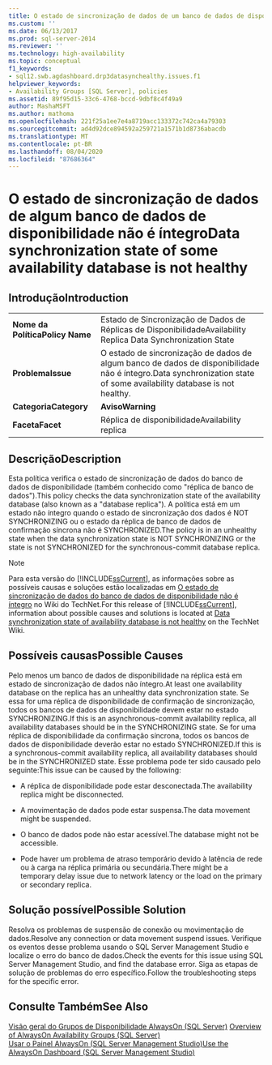 ```yaml
---
title: O estado de sincronização de dados de um banco de dados de disponibilidade não está íntegro | Microsoft Docs
ms.custom: ''
ms.date: 06/13/2017
ms.prod: sql-server-2014
ms.reviewer: ''
ms.technology: high-availability
ms.topic: conceptual
f1_keywords:
- sql12.swb.agdashboard.drp3datasynchealthy.issues.f1
helpviewer_keywords:
- Availability Groups [SQL Server], policies
ms.assetid: 89f95d15-33c6-4768-bccd-9dbf8c4f49a9
author: MashaMSFT
ms.author: mathoma
ms.openlocfilehash: 221f25a1ee7e4a8719acc133372c742ca4a79303
ms.sourcegitcommit: ad4d92dce894592a259721a1571b1d8736abacdb
ms.translationtype: MT
ms.contentlocale: pt-BR
ms.lasthandoff: 08/04/2020
ms.locfileid: "87686364"
---
```

# <a name="data-synchronization-state-of-some-availability-database-is-not-healthy"></a><span data-ttu-id="257db-102">O estado de sincronização de dados de algum banco de dados de disponibilidade não é íntegro</span><span class="sxs-lookup"><span data-stu-id="257db-102">Data synchronization state of some availability database is not healthy</span></span>
    
## <a name="introduction"></a><span data-ttu-id="257db-103">Introdução</span><span class="sxs-lookup"><span data-stu-id="257db-103">Introduction</span></span>  
  
|||  
|-|-|  
|<span data-ttu-id="257db-104">**Nome da Política**</span><span class="sxs-lookup"><span data-stu-id="257db-104">**Policy Name**</span></span>|<span data-ttu-id="257db-105">Estado de Sincronização de Dados de Réplicas de Disponibilidade</span><span class="sxs-lookup"><span data-stu-id="257db-105">Availability Replica Data Synchronization State</span></span>|  
|<span data-ttu-id="257db-106">**Problema**</span><span class="sxs-lookup"><span data-stu-id="257db-106">**Issue**</span></span>|<span data-ttu-id="257db-107">O estado de sincronização de dados de algum banco de dados de disponibilidade não é íntegro.</span><span class="sxs-lookup"><span data-stu-id="257db-107">Data synchronization state of some availability database is not healthy.</span></span>|  
|<span data-ttu-id="257db-108">**Categoria**</span><span class="sxs-lookup"><span data-stu-id="257db-108">**Category**</span></span>|<span data-ttu-id="257db-109">**Aviso**</span><span class="sxs-lookup"><span data-stu-id="257db-109">**Warning**</span></span>|  
|<span data-ttu-id="257db-110">**Faceta**</span><span class="sxs-lookup"><span data-stu-id="257db-110">**Facet**</span></span>|<span data-ttu-id="257db-111">Réplica de disponibilidade</span><span class="sxs-lookup"><span data-stu-id="257db-111">Availability replica</span></span>|  
  
## <a name="description"></a><span data-ttu-id="257db-112">Descrição</span><span class="sxs-lookup"><span data-stu-id="257db-112">Description</span></span>  
 <span data-ttu-id="257db-113">Esta política verifica o estado de sincronização de dados do banco de dados de disponibilidade (também conhecido como "réplica de banco de dados").</span><span class="sxs-lookup"><span data-stu-id="257db-113">This policy checks the data synchronization state of the availability database (also known as a "database replica").</span></span> <span data-ttu-id="257db-114">A política está em um estado não íntegro quando o estado de sincronização dos dados é NOT SYNCHRONIZING ou o estado da réplica de banco de dados de confirmação síncrona não é SYNCHRONIZED.</span><span class="sxs-lookup"><span data-stu-id="257db-114">The policy is in an unhealthy state when the data synchronization state is NOT SYNCHRONIZING or the state is not SYNCHRONIZED for the synchronous-commit database replica.</span></span>  
  
> [!NOTE]  
>  <span data-ttu-id="257db-115">Para esta versão do [!INCLUDE[ssCurrent](../../../includes/sscurrent-md.md)], as informações sobre as possíveis causas e soluções estão localizadas em [O estado de sincronização de dados do banco de dados de disponibilidade não é íntegro](https://go.microsoft.com/fwlink/p/?LinkId=220863) no Wiki do TechNet.</span><span class="sxs-lookup"><span data-stu-id="257db-115">For this release of [!INCLUDE[ssCurrent](../../../includes/sscurrent-md.md)], information about possible causes and solutions is located at [Data synchronization state of availability database is not healthy](https://go.microsoft.com/fwlink/p/?LinkId=220863) on the TechNet Wiki.</span></span>  
  
## <a name="possible-causes"></a><span data-ttu-id="257db-116">Possíveis causas</span><span class="sxs-lookup"><span data-stu-id="257db-116">Possible Causes</span></span>  
 <span data-ttu-id="257db-117">Pelo menos um banco de dados de disponibilidade na réplica está em estado de sincronização de dados não íntegro.</span><span class="sxs-lookup"><span data-stu-id="257db-117">At least one availability database on the replica has an unhealthy data synchronization state.</span></span> <span data-ttu-id="257db-118">Se essa for uma réplica de disponibilidade de confirmação de sincronização, todos os bancos de dados de disponibilidade devem estar no estado SYNCHRONIZING.</span><span class="sxs-lookup"><span data-stu-id="257db-118">If this is an asynchronous-commit availability replica, all availability databases should be in the SYNCHRONIZING state.</span></span> <span data-ttu-id="257db-119">Se for uma réplica de disponibilidade da confirmação síncrona, todos os bancos de dados de disponibilidade deverão estar no estado SYNCHRONIZED.</span><span class="sxs-lookup"><span data-stu-id="257db-119">If this is a synchronous-commit availability replica, all availability databases should be in the SYNCHRONIZED state.</span></span> <span data-ttu-id="257db-120">Esse problema pode ter sido causado pelo seguinte:</span><span class="sxs-lookup"><span data-stu-id="257db-120">This issue can be caused by the following:</span></span>  
  
-   <span data-ttu-id="257db-121">A réplica de disponibilidade pode estar desconectada.</span><span class="sxs-lookup"><span data-stu-id="257db-121">The availability replica might be disconnected.</span></span>  
  
-   <span data-ttu-id="257db-122">A movimentação de dados pode estar suspensa.</span><span class="sxs-lookup"><span data-stu-id="257db-122">The data movement might be suspended.</span></span>  
  
-   <span data-ttu-id="257db-123">O banco de dados pode não estar acessível.</span><span class="sxs-lookup"><span data-stu-id="257db-123">The database might not be accessible.</span></span>  
  
-   <span data-ttu-id="257db-124">Pode haver um problema de atraso temporário devido à latência de rede ou à carga na réplica primária ou secundária.</span><span class="sxs-lookup"><span data-stu-id="257db-124">There might be a temporary delay issue due to network latency or the load on the primary or secondary replica.</span></span>  
  
## <a name="possible-solution"></a><span data-ttu-id="257db-125">Solução possível</span><span class="sxs-lookup"><span data-stu-id="257db-125">Possible Solution</span></span>  
 <span data-ttu-id="257db-126">Resolva os problemas de suspensão de conexão ou movimentação de dados.</span><span class="sxs-lookup"><span data-stu-id="257db-126">Resolve any connection or data movement suspend issues.</span></span> <span data-ttu-id="257db-127">Verifique os eventos desse problema usando o SQL Server Management Studio e localize o erro do banco de dados.</span><span class="sxs-lookup"><span data-stu-id="257db-127">Check the events for this issue using SQL Server Management Studio, and find the database error.</span></span> <span data-ttu-id="257db-128">Siga as etapas de solução de problemas do erro específico.</span><span class="sxs-lookup"><span data-stu-id="257db-128">Follow the troubleshooting steps for the specific error.</span></span>  
  
## <a name="see-also"></a><span data-ttu-id="257db-129">Consulte Também</span><span class="sxs-lookup"><span data-stu-id="257db-129">See Also</span></span>  
 <span data-ttu-id="257db-130">[Visão geral do Grupos de Disponibilidade AlwaysOn &#40;SQL Server&#41;](overview-of-always-on-availability-groups-sql-server.md) </span><span class="sxs-lookup"><span data-stu-id="257db-130">[Overview of AlwaysOn Availability Groups &#40;SQL Server&#41;](overview-of-always-on-availability-groups-sql-server.md) </span></span>  
 [<span data-ttu-id="257db-131">Usar o Painel AlwaysOn &#40;SQL Server Management Studio&#41;</span><span class="sxs-lookup"><span data-stu-id="257db-131">Use the AlwaysOn Dashboard &#40;SQL Server Management Studio&#41;</span></span>](use-the-always-on-dashboard-sql-server-management-studio.md)  
  
  
